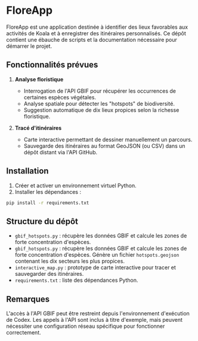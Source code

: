 # FloreApp

FloreApp est une application destinée à identifier des lieux favorables aux activités de Koala et à enregistrer des itinéraires personnalisés. Ce dépôt contient une ébauche de scripts et la documentation nécessaire pour démarrer le projet.

## Fonctionnalités prévues

1. **Analyse floristique**
   - Interrogation de l'API GBIF pour récupérer les occurrences de certaines espèces végétales.
   - Analyse spatiale pour détecter les "hotspots" de biodiversité.
   - Suggestion automatique de dix lieux propices selon la richesse floristique.

2. **Tracé d'itinéraires**
   - Carte interactive permettant de dessiner manuellement un parcours.
   - Sauvegarde des itinéraires au format GeoJSON (ou CSV) dans un dépôt distant via l'API GitHub.

## Installation

1. Créer et activer un environnement virtuel Python.
2. Installer les dépendances :

```bash
pip install -r requirements.txt
```

## Structure du dépôt

- `gbif_hotspots.py` : récupère les données GBIF et calcule les zones de forte concentration d'espèces.
- `gbif_hotspots.py` : récupère les données GBIF et calcule les zones de forte concentration d'espèces. Génère un fichier `hotspots.geojson` contenant les dix secteurs les plus propices.
- `interactive_map.py` : prototype de carte interactive pour tracer et sauvegarder des itinéraires.
- `requirements.txt` : liste des dépendances Python.

## Remarques

L'accès à l'API GBIF peut être restreint depuis l'environnement d'exécution de Codex. Les appels à l'API sont inclus à titre d'exemple, mais peuvent nécessiter une configuration réseau spécifique pour fonctionner correctement.

